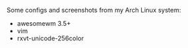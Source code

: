 Some configs and screenshots from my Arch Linux system:
* awesomewm 3.5+
* vim
* rxvt-unicode-256color

